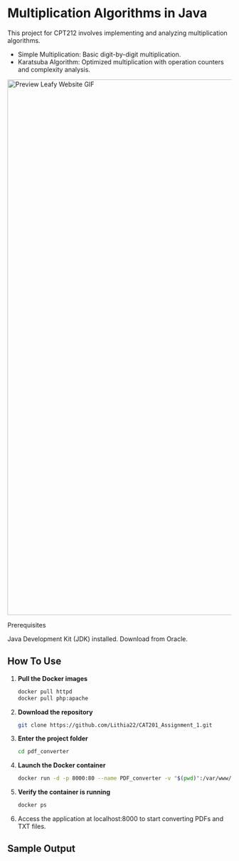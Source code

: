 # Multiplication Algorithms in Java

This project for CPT212 involves implementing and analyzing multiplication algorithms.

- Simple Multiplication: Basic digit-by-digit multiplication.
- Karatsuba Algorithm: Optimized multiplication with operation counters and complexity analysis.

<img src="pdf_converter/Preview.gif" alt="Preview Leafy Website GIF" width="1200px" />

Prerequisites

Java Development Kit (JDK) installed. Download from Oracle.

## How To Use

1. **Pull the Docker images**
   
   ```bash
   docker pull httpd
   docker pull php:apache
   ```

2. **Download the repository**
   
   ```bash
   git clone https://github.com/Lithia22/CAT201_Assignment_1.git
   ```
   
3. **Enter the project folder**
   
   ```bash 
   cd pdf_converter
   ```
   
4. **Launch the Docker container**
   
   ```bash
   docker run -d -p 8000:80 --name PDF_converter -v "$(pwd)":/var/www/html php:apache
   ```
   
5. **Verify the container is running**
   
   ```bash
   docker ps
   ```
   
6. Access the application at localhost:8000 to start converting PDFs and TXT files.

## Sample Output
